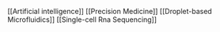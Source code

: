 [[Artificial intelligence]]
[[Precision Medicine]]
[[Droplet-based Microfluidics]]
[[Single-cell Rna Sequencing]]
